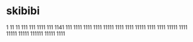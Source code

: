 # skibibi
1
11
11
111
111
1111
111
1141
111
1111
1111
1111
11111
1111
1111
11111
1111
1111
11111
1111
11111
11111
111111
11111
1111
